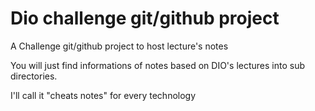 # Dio challenge git/github project

A Challenge git/github project to host lecture's notes

You will just find informations of notes based on DIO's lectures into sub directories.

I'll call it "cheats notes" for every technology
